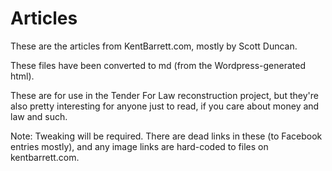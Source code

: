 # Articles
These are the articles from KentBarrett.com, mostly by Scott Duncan.

These files have been converted to md (from the Wordpress-generated html).

These are for use in the Tender For Law reconstruction project, but they're also pretty interesting for anyone just to read, if you care about money and law and such.

Note: Tweaking will be required. There are dead links in these (to Facebook entries mostly), and any image links are hard-coded to files on kentbarrett.com.
